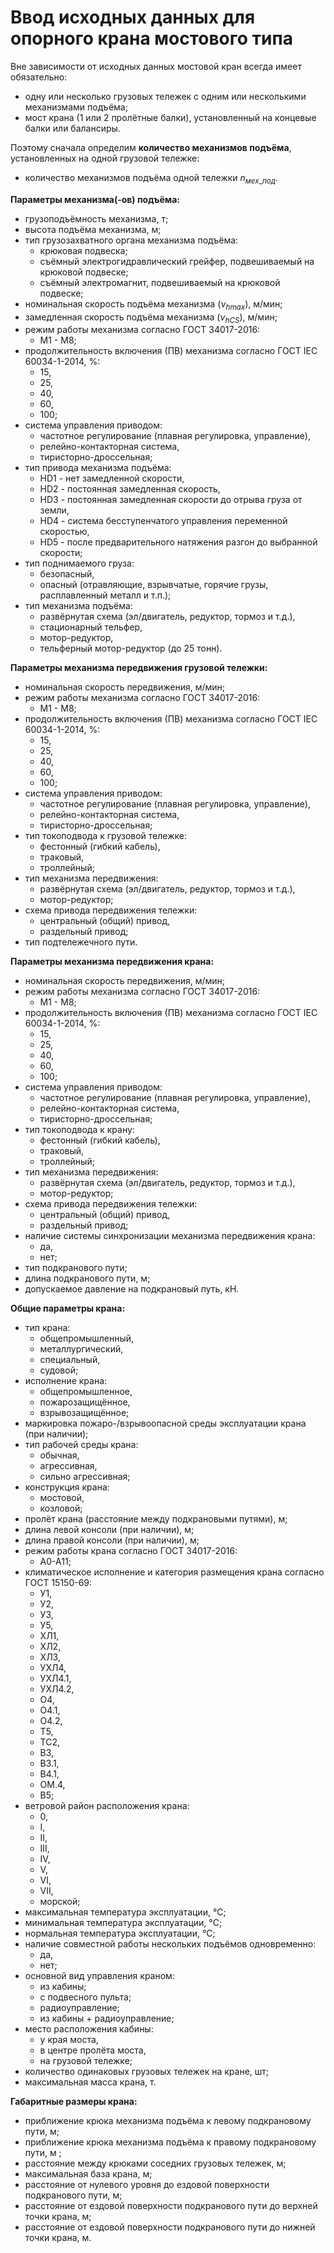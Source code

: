 ﻿
# Ввод исходных данных для опорного крана мостового типа
  
Вне зависимости от исходных данных мостовой кран всегда имеет обязательно:
* одну или несколько грузовых тележек с одним или несколькими механизмами подъёма;
* мост крана (1 или 2 пролётные балки), установленный на концевые балки или балансиры.

Поэтому сначала определим **количество механизмов подъёма**, установленных на одной грузовой тележке:
* количество механизмов подъёма одной тележки $n_{мех\_под}$.

**Параметры механизма(-ов) подъёма:**
* грузоподъёмность механизма, т;
* высота подъёма механизма, м;
* тип грузозахватного органа механизма подъёма:  
	* крюковая подвеска;
	* съёмный электрогидравлический грейфер, подвешиваемый на крюковой подвеске;
	* съёмный электромагнит, подвешиваемый на крюковой подвеске;
* номинальная скорость подъёма механизма ($\nu_{hmax}$), м/мин;
* замедленная скорость подъёма механизма ($\nu_{hCS}$), м/мин;
* режим работы механизма согласно ГОСТ 34017-2016:
	* M1 - M8;
* продолжительность включения (ПВ) механизма согласно ГОСТ IEC 60034-1-2014, %:
	* 15,
	* 25,
	* 40,
	* 60,
	* 100;
* система управления приводом:
	* частотное регулирование (плавная регулировка, управление),
	* релейно-контакторная система,
	* тиристорно-дроссельная;
* тип привода механизма подъёма:
    * HD1 - нет замедленной скорости,
    * HD2 - постоянная замедленная скорость,
    * HD3 - постоянная замедленная скорости до отрыва груза от земли,
    * HD4 - система бесступенчатого управления переменной скоростью,
    * HD5 - после предварительного натяжения разгон до выбранной скорости;
* тип поднимаемого груза:
	* безопасный,
	* опасный (отравляющие, взрывчатые, горячие грузы, расплавленный металл и т.п.);
* тип механизма подъёма:
	* развёрнутая схема (эл/двигатель, редуктор, тормоз и т.д.),
	* стационарный тельфер,
	* мотор-редуктор,
	* тельферный мотор-редуктор (до 25 тонн).

**Параметры механизма передвижения грузовой тележки:**
* номинальная скорость передвижения, м/мин;
* режим работы механизма согласно ГОСТ 34017-2016:
 	* M1 - M8;
* продолжительность включения (ПВ) механизма согласно ГОСТ IEC 60034-1-2014, %:
	* 15,
	* 25,
	* 40,
	* 60,
	* 100;
* система управления приводом:
	* частотное регулирование (плавная регулировка, управление),
	* релейно-контакторная система,
	* тиристорно-дроссельная;
* тип токоподвода к грузовой тележке:
	* фестонный (гибкий кабель),
	* траковый,
	* троллейный;
* тип механизма передвижения:
	* развёрнутая схема (эл/двигатель, редуктор, тормоз и т.д.),
	* мотор-редуктор;
* схема привода передвижения тележки:
	* центральный (общий) привод,
	* раздельный привод;
* тип подтележечного пути.

**Параметры механизма передвижения крана:**
* номинальная скорость передвижения, м/мин;
* режим работы механизма согласно ГОСТ 34017-2016:
 	* M1 - M8;
* продолжительность включения (ПВ) механизма согласно ГОСТ IEC 60034-1-2014, %:
	* 15,
	* 25,
	* 40,
	* 60,
	* 100;
* система управления приводом:
	* частотное регулирование (плавная регулировка, управление),
	* релейно-контакторная система,
	* тиристорно-дроссельная;
* тип токоподвода к крану:
	* фестонный (гибкий кабель),
	* траковый,
	* троллейный;
* тип механизма передвижения:
	* развёрнутая схема (эл/двигатель, редуктор, тормоз и т.д.),
	* мотор-редуктор;
* схема привода передвижения тележки:
	* центральный (общий) привод,
	* раздельный привод;
* наличие системы синхронизации механизма передвижения крана:
	* да,
	* нет;
* тип подкранового пути;
* длина подкранового пути, м;
* допускаемое давление на подкрановый путь, кН.

**Общие параметры крана:**
* тип крана:
	* общепромышленный,
	* металлургический,
	* специальный,
	* судовой;
* исполнение крана:
	* общепромышленное,
	* пожарозащищённое,
	* взрывозащищённое;
* маркировка пожаро-/взрывоопасной среды эксплуатации крана (при наличии);
* тип рабочей среды крана:
	* обычная,
	* агрессивная,
	* сильно агрессивная;
* конструкция крана:
	* мостовой,
	* козловой;
* пролёт крана (расстояние между подкрановыми путями), м;
* длина левой консоли (при наличии), м;
* длина правой консоли (при наличии), м;
* режим работы крана согласно ГОСТ 34017-2016:
	* A0-A11;
* климатическое исполнение и категория размещения крана согласно  ГОСТ 15150-69:
	* У1,
	* У2,
	* У3,
	* У5,
	* ХЛ1,
	* ХЛ2,
	* ХЛ3,
	* УХЛ4,
	* УХЛ4.1,
	* УХЛ4.2,
	* О4,
	* О4.1,
	* О4.2,
	* Т5,
	* ТС2,
	* В3,
	* В3.1,
	* В4.1,
	* ОМ.4,
	* В5;
* ветровой район расположения крана:
	* 0,
	* I,
	* II,
	* III,
	* IV,
	* V,
	* VI,
	* VII,
	* морской;
* максимальная температура эксплуатации, &deg;C;
* минимальная температура эксплуатации, &deg;C;
* нормальная температура эксплуатации, &deg;C;
* наличие совместной работы нескольких подъёмов одновременно:
	* да,
	* нет;
* основной вид управления краном:
	* из кабины;
	* с подвесного пульта;
	* радиоуправление;
	* из кабины + радиоуправление;
* место расположения кабины:
	* у края моста,
	* в центре пролёта моста,
	* на грузовой тележке;
* количество одинаковых грузовых тележек на кране, шт;
* максимальная масса крана, т.

**Габаритные размеры крана:**
* приближение крюка механизма подъёма к левому подкрановому пути, м;
* приближение крюка механизма подъёма к правому подкрановому пути, м ;
* расстояние между крюками соседних грузовых тележек, м;
* максимальная база крана, м;
* расстояние от нулевого уровня до ездовой поверхности подкранового пути, м;
* расстояние от ездовой поверхности подкранового пути до верхней точки крана, м;
* расстояние от ездовой поверхности подкранового пути до нижней точки крана, м.
